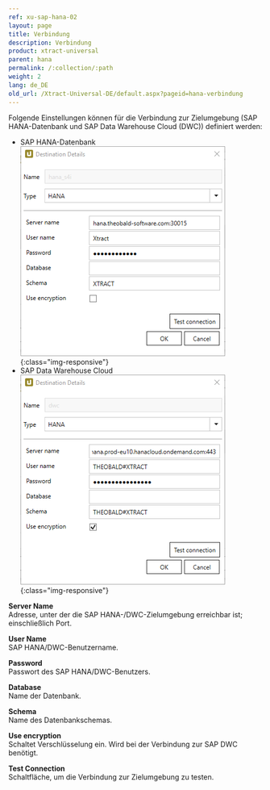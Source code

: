 ```yaml
---
ref: xu-sap-hana-02
layout: page
title: Verbindung
description: Verbindung
product: xtract-universal
parent: hana
permalink: /:collection/:path
weight: 2
lang: de_DE
old_url: /Xtract-Universal-DE/default.aspx?pageid=hana-verbindung
---
```


Folgende Einstellungen können für die Verbindung zur Zielumgebung (SAP HANA-Datenbank und SAP Data Warehouse Cloud (DWC)) definiert werden:

- SAP HANA-Datenbank
![hana-destination](/img/content/hana-destination2.png){:class="img-responsive"}
- SAP Data Warehouse Cloud
![hana-destination](/img/content/hana-destination.png){:class="img-responsive"}


**Server Name**<br>
Adresse, unter der die SAP HANA-/DWC-Zielumgebung erreichbar ist; einschließlich Port. 

**User Name**<br>
SAP HANA/DWC-Benutzername.

**Password**<br>
Passwort des SAP HANA/DWC-Benutzers.

**Database**<br> 
Name der Datenbank.

**Schema**<br> 
Name des Datenbankschemas.

**Use encryption**<br>
Schaltet Verschlüsselung ein. Wird bei der Verbindung zur SAP DWC benötigt.
             
**Test Connection**<br>
Schaltfläche, um die Verbindung zur Zielumgebung zu testen.